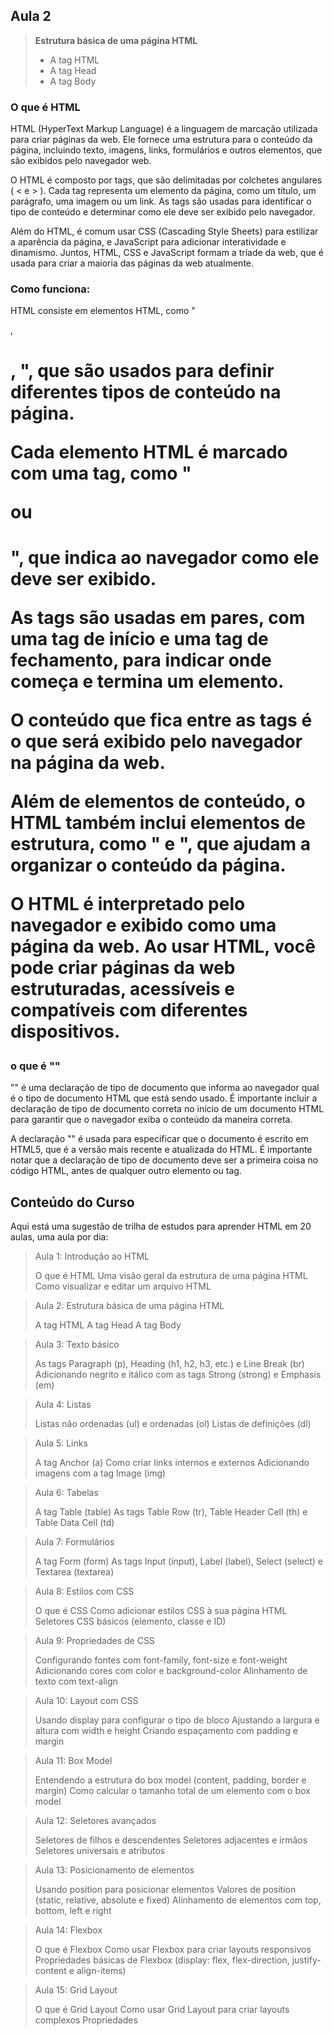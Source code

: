 ## Aula 2

>**Estrutura básica de uma página HTML**
>
> - A tag HTML
> - A tag Head
> - A tag Body

### O que é HTML

HTML (HyperText Markup Language) é a linguagem de marcação utilizada para criar páginas da web. Ele fornece uma estrutura para o conteúdo da página, incluindo texto, imagens, links, formulários e outros elementos, que são exibidos pelo navegador web.

O HTML é composto por tags, que são delimitadas por colchetes angulares ( < e > ). Cada tag representa um elemento da página, como um título, um parágrafo, uma imagem ou um link. As tags são usadas para identificar o tipo de conteúdo e determinar como ele deve ser exibido pelo navegador.

Além do HTML, é comum usar CSS (Cascading Style Sheets) para estilizar a aparência da página, e JavaScript para adicionar interatividade e dinamismo. Juntos, HTML, CSS e JavaScript formam a tríade da web, que é usada para criar a maioria das páginas da web atualmente.

### Como funciona:

HTML consiste em elementos HTML, como "<p>, <h1>, <img>", que são usados para definir diferentes tipos de conteúdo na página.

Cada elemento HTML é marcado com uma tag, como "<p> ou <h1>", que indica ao navegador como ele deve ser exibido.

As tags são usadas em pares, com uma tag de início e uma tag de fechamento, para indicar onde começa e termina um elemento.

O conteúdo que fica entre as tags é o que será exibido pelo navegador na página da web.

Além de elementos de conteúdo, o HTML também inclui elementos de estrutura, como "<head> e <body>", que ajudam a organizar o conteúdo da página.

O HTML é interpretado pelo navegador e exibido como uma página da web. Ao usar HTML, você pode criar páginas da web estruturadas, acessíveis e compatíveis com diferentes dispositivos.

### o que é "<!DOCTYPE html>"

"<!DOCTYPE html>" é uma declaração de tipo de documento que informa ao navegador qual é o tipo de documento HTML que está sendo usado. É importante incluir a declaração de tipo de documento correta no início de um documento HTML para garantir que o navegador exiba o conteúdo da maneira correta.

A declaração "<!DOCTYPE html>" é usada para especificar que o documento é escrito em HTML5, que é a versão mais recente e atualizada do HTML. É importante notar que a declaração de tipo de documento deve ser a primeira coisa no código HTML, antes de qualquer outro elemento ou tag.

## Conteúdo do Curso

Aqui está uma sugestão de trilha de estudos para aprender HTML em 20 aulas, uma aula por dia:

>Aula 1: Introdução ao HTML
>
>O que é HTML
>Uma visão geral da estrutura de uma página HTML
>Como visualizar e editar um arquivo HTML

>Aula 2: Estrutura básica de uma página HTML
>
>A tag HTML
>A tag Head
>A tag Body

>Aula 3: Texto básico
>
>As tags Paragraph (p), Heading (h1, h2, h3, etc.) e Line Break (br)
>Adicionando negrito e itálico com as tags Strong (strong) e Emphasis (em)

>Aula 4: Listas
>
>Listas não ordenadas (ul) e ordenadas (ol)
>Listas de definições (dl)

>Aula 5: Links
>
>A tag Anchor (a)
>Como criar links internos e externos
>Adicionando imagens com a tag Image (img)

>Aula 6: Tabelas
>
>A tag Table (table)
>As tags Table Row (tr), Table Header Cell (th) e Table Data Cell (td)

>Aula 7: Formulários
>
>A tag Form (form)
>As tags Input (input), Label (label), Select (select) e Textarea (textarea)

>Aula 8: Estilos com CSS
>
>O que é CSS
>Como adicionar estilos CSS à sua página HTML
>Seletores CSS básicos (elemento, classe e ID)

>Aula 9: Propriedades de CSS
>
>Configurando fontes com font-family, font-size e font-weight
>Adicionando cores com color e background-color
>Alinhamento de texto com text-align

>Aula 10: Layout com CSS
>
>Usando display para configurar o tipo de bloco
>Ajustando a largura e altura com width e height
>Criando espaçamento com padding e margin

>Aula 11: Box Model
>
>Entendendo a estrutura do box model (content, padding, border e margin)
>Como calcular o tamanho total de um elemento com o box model

>Aula 12: Seletores avançados
>
>Seletores de filhos e descendentes
>Seletores adjacentes e irmãos
>Seletores universais e atributos

>Aula 13: Posicionamento de elementos
>
>Usando position para posicionar elementos
>Valores de position (static, relative, absolute e fixed)
>Alinhamento de elementos com top, bottom, left e right

>Aula 14: Flexbox
>
>O que é Flexbox
>Como usar Flexbox para criar layouts responsivos
>Propriedades básicas de Flexbox (display: flex, flex-direction, justify-content e align-items)

>Aula 15: Grid Layout
>
>O que é Grid Layout
>Como usar Grid Layout para criar layouts complexos
>Propriedades